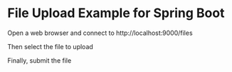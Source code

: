 # File Upload Example for Spring Boot

Open a web browser and connect to http://localhost:9000/files

Then select the file to upload

Finally, submit the file
